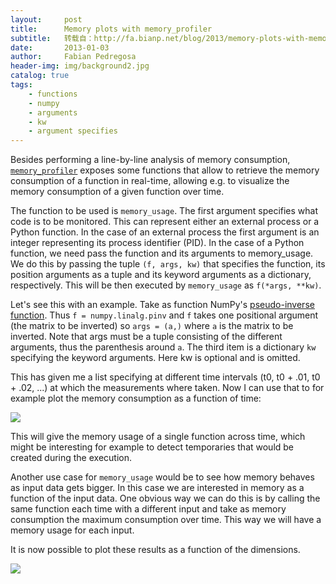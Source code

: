 ```yaml
---
layout:     post
title:      Memory plots with memory_profiler
subtitle:   转载自：http://fa.bianp.net/blog/2013/memory-plots-with-memory_profiler/
date:       2013-01-03
author:     Fabian Pedregosa
header-img: img/background2.jpg
catalog: true
tags:
    - functions
    - numpy
    - arguments
    - kw
    - argument specifies
---
```


Besides performing a line-by-line analysis of memory consumption,
[`memory_profiler`](http://pypi.python.org/pypi/memory_profiler)
exposes some functions that allow to retrieve the memory consumption
of a function in real-time, allowing e.g. to visualize the memory
consumption of a given function over time.

The function to be used is `memory_usage`. The first argument
specifies what code is to be monitored. This can represent either an
external process or a Python function. In the case of an external
process the first argument is an integer representing its process
identifier (PID). In the case of a Python function, we need pass the
function and its arguments to memory_usage. We do this by passing the
tuple `(f, args, kw)` that specifies the function, its position
arguments as a tuple and its keyword arguments as a dictionary,
respectively. This will be then executed by `memory_usage` as
`f(*args, **kw)`.

Let's see this with an example. Take as function NumPy's
[pseudo-inverse function](http://docs.scipy.org/doc/numpy/reference/generated/numpy.linalg.pinv.html). Thus
`f = numpy.linalg.pinv` and `f` takes one positional argument (the
matrix to be inverted) so `args = (a,)` where `a` is the matrix to be
inverted. Note that args must be a tuple consisting of the different
arguments, thus the parenthesis around `a`. The third item is a
dictionary `kw` specifying the keyword arguments. Here kw is optional
and is omitted.

This has given me a list specifying at different time intervals (t0,
t0 + .01, t0 + .02, ...) at which the measurements where taken. Now I can
use that to for example plot the memory consumption as a function of
time:

![](http://fa.bianp.net/blog/static/images/2013/plot_memory_pinv.png)


This will give the memory usage of a single function across time, which 
might be interesting for example to detect temporaries that would be
created during the execution. 

Another use case for `memory_usage` would be to see how memory behaves
as input data gets bigger. In this case we are interested in memory as
a function of the input data. One obvious way we can do this is by
calling the same function each time with a different input and take as
memory consumption the maximum consumption over time. This way we will
have a memory usage for each input.

It is now possible to plot these results as a function of the
dimensions.

![](http://fa.bianp.net/blog/static/images/2013/plot_memory_pinv_2.png)

